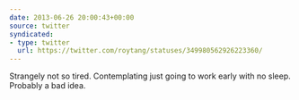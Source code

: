 ```yaml
---
date: 2013-06-26 20:00:43+00:00
source: twitter
syndicated:
- type: twitter
  url: https://twitter.com/roytang/statuses/349980562926223360/
---
```


Strangely not so tired. Contemplating just going to work early with no sleep. Probably a bad idea.